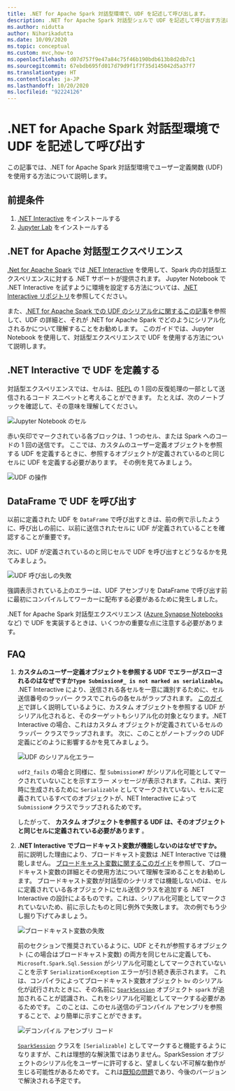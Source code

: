 ```yaml
---
title: .NET for Apache Spark 対話型環境で、UDF を記述して呼び出します。
description: .NET for Apache Spark 対話型シェルで UDF を記述して呼び出す方法について説明します。
ms.author: nidutta
author: Niharikadutta
ms.date: 10/09/2020
ms.topic: conceptual
ms.custom: mvc,how-to
ms.openlocfilehash: d07d757f9e47a84c75f46b190bdb613b8d2db7c1
ms.sourcegitcommit: 67ebdb695fd017d79d9f1f7f35d145042d5a37f7
ms.translationtype: HT
ms.contentlocale: ja-JP
ms.lasthandoff: 10/20/2020
ms.locfileid: "92224126"
---
```

# <a name="write-and-call-udfs-in-net-for-apache-spark-interactive-environments"></a>.NET for Apache Spark 対話型環境で UDF を記述して呼び出す

この記事では、.NET for Apache Spark 対話型環境でユーザー定義関数 (UDF) を使用する方法について説明します。

## <a name="prerequisites"></a>前提条件

1. [.NET Interactive](https://github.com/dotnet/interactive) をインストールする
2. [Jupyter Lab](https://jupyter.org/) をインストールする

## <a name="net-for-apache-spark-interactive-experience"></a>.NET for Apache 対話型エクスペリエンス

[.Net for Apache Spark](https://github.com/dotnet/spark) では [.NET Interactive](https://devblogs.microsoft.com/dotnet/net-interactive-is-here-net-notebooks-preview-2/) を使用して、Spark 内の対話型エクスペリエンスに対する .NET サポートが提供されます。 Jupyter Notebook で .NET Interactive を試すように環境を設定する方法については、[.NET Interactive リポジトリ](https://github.com/dotnet/interactive)を参照してください。

また、[.NET for Apache Spark での UDF のシリアル化に関するこの記事](udf-guide.md)を参照して、UDF の詳細と、それが .NET for Apache Spark でどのようにシリアル化されるかについて理解することをお勧めします。
このガイドでは、Jupyter Notebook を使用して、対話型エクスペリエンスで UDF を使用する方法について説明します。

## <a name="define-a-udf-in-net-interactive"></a>.NET Interactive で UDF を定義する

対話型エクスペリエンスでは、セルは、[REPL](https://en.wikipedia.org/wiki/Read%E2%80%93eval%E2%80%93print_loop) の 1 回の反復処理の一部として送信されるコード スニペットと考えることができます。 たとえば、次のノートブックを確認して、その意味を理解してください。

![Jupyter Notebook のセル](./media/dotnet-interactive/dotnet-interactive-cells.png)

赤い矢印でマークされている各ブロックは、1 つのセル、または Spark へのコードの 1 回の送信です。 ここでは、カスタムのユーザー定義オブジェクトを参照する UDF を定義するときに、参照するオブジェクトが定義されているのと同じセルに UDF を定義する必要があります。 その例を見てみましょう。

![UDF の操作](./media/dotnet-interactive/working-udf.png)

## <a name="call-a-udf-on-a-dataframe"></a>DataFrame で UDF を呼び出す

以前に定義された UDF を `DataFrame` で呼び出すときは、前の例で示したように、呼び出しの前に、以前に送信されたセルに UDF が定義されていることを確認することが重要です。

次に、UDF が定義されているのと同じセルで UDF を呼び出すとどうなるかを見てみましょう。

![UDF 呼び出しの失敗](./media/dotnet-interactive/udf_fails.png)

強調表示されている上のエラーは、UDF アセンブリを DataFrame で呼び出す前に最初にコンパイルしてワーカーに配布する必要があるために発生しました。

.NET for Apache Spark 対話型エクスペリエンス ([Azure Synapse Notebooks](https://docs.microsoft.com/azure/synapse-analytics/spark/apache-spark-development-using-notebooks) など) で UDF を実装するときは、いくつかの重要な点に注意する必要があります。

## <a name="faqs"></a>FAQ

1. **カスタムのユーザー定義オブジェクトを参照する UDF でエラーがスローされるのはなぜですか`Type Submission#_ is not marked as serializable`。**
    .NET Interactive により、送信される各セルを一意に識別するために、セル送信番号のラッパー クラスでこれらの各セルがラップされます。 [このガイド](udf-guide.md)で詳しく説明しているように、カスタム オブジェクトを参照する UDF がシリアル化されると、そのターゲットもシリアル化の対象となります。.NET Interactive の場合、これはカスタム オブジェクトが定義されているセルのラッパー クラスでラップされます。
    次に、このことがノートブックの UDF 定義にどのように影響するかを見てみましょう。

    ![UDF のシリアル化エラー](./media/dotnet-interactive/udf-serialization-error.png)

    `udf2_fails` の場合と同様に、型 `Submission#7` がシリアル化可能としてマークされていないことを示すエラー メッセージが表示されます。これは、実行時に生成されるために `Serializable` としてマークされていない、セルに定義されているすべてのオブジェクトが、NET Interactive によって `Submission#` クラスでラップされるためです。

    したがって、 **カスタム オブジェクトを参照する UDF は、そのオブジェクトと同じセルに定義されている必要があります** 。

2. **.NET Interactive でブロードキャスト変数が機能しないのはなぜですか。**
    前に説明した理由により、ブロードキャスト変数は .NET Interactive では機能しません。 [ブロードキャスト変数に関するこのガイド](broadcast-guide.md)を参照して、ブロードキャスト変数の詳細とその使用方法について理解を深めることをお勧めします。 ブロードキャスト変数が対話型のシナリオでは機能しないのは、セルに定義されている各オブジェクトにセル送信クラスを追加する .NET Interactive の設計によるものです。これは、シリアル化可能としてマークされていないため、前に示したものと同じ例外で失敗します。
    次の例でもう少し掘り下げてみましょう。

    ![ブロードキャスト変数の失敗](./media/dotnet-interactive/broadcast-fails.png)

    前のセクションで推奨されているように、UDF とそれが参照するオブジェクト (この場合はブロードキャスト変数) の両方を同じセルに定義しても、`Microsoft.Spark.Sql.Session` がシリアル化可能としてマークされていないことを示す `SerializationException` エラーが引き続き表示されます。 これは、コンパイラによってブロードキャスト変数オブジェクト `bv` のシリアル化が試行されたときに、その名前に [`SparkSession`](https://github.com/dotnet/spark/blob/master/src/csharp/Microsoft.Spark/Sql/SparkSession.cs#L20) オブジェクト `spark` が追加されることが認識され、これをシリアル化可能としてマークする必要があるためです。 このことは、このセル送信のデコンパイル アセンブリを参照することで、より簡単に示すことができます。

    ![デコンパイル アセンブリ コード](./media/dotnet-interactive/decompiledAssembly.png)

    [`SparkSession`](https://github.com/dotnet/spark/blob/master/src/csharp/Microsoft.Spark/Sql/SparkSession.cs#L20) クラスを `[Serializable]` としてマークすると機能するようになりますが、これは理想的な解決策ではありません。SparkSession オブジェクトのシリアル化をユーザーに許可すると、望ましくない不可解な動作が生じる可能性があるためです。 これは[既知の問題](https://github.com/dotnet/spark/issues/619)であり、今後のバージョンで解決される予定です。
